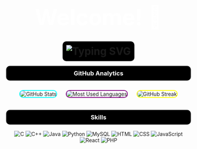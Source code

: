 <h1 align="center" style="color:white; font-size:60px; font-weight:bold; animation: fadeIn 3s;">Welcome! 👋</h1>
<h1 align="center">
  <span style="color:white; background-color:black; padding:10px; border-radius:10px;">
    <a href="#" style="text-decoration:none;">
      <img src="https://readme-typing-svg.herokuapp.com?font=Fira+Code&size=30&pause=1000&color=FF5733&center=true&width=435&lines=Hi+%F0%9F%91%8B%2C+I'm+Ankita+Ghavate" alt="Typing SVG" />
    </a>
  </span>
</h1>



<div align="center">
  <h3 style="color:white; background-color:black; padding:10px; border-radius:10px;">GitHub Analytics</h3>

  <!-- GitHub Stats Card -->
  <img src="https://github-readme-stats.vercel.app/api?username=ankitaghavate&show_icons=true&theme=radical" alt="GitHub Stats" style="margin:10px; border: 2px solid cyan; border-radius: 10px;" />

  <!-- GitHub Most Used Languages -->
  <img src="https://github-readme-stats.vercel.app/api/top-langs?username=ankitaghavate&layout=compact&theme=radical" alt="Most Used Languages" style="margin:10px; border: 2px solid purple; border-radius: 10px;" />

  <!-- GitHub Streak -->
  <img src="https://github-readme-streak-stats.herokuapp.com?user=ankitaghavate&theme=highcontrast" alt="GitHub Streak" style="margin:10px; border: 2px solid yellow; border-radius: 10px;" />

  <!-- GitHub Contributions 
  <img src="https://github-readme-activity-graph.cyclic.app/graph?username=ankitaghavate&bg_color=000000&color=00FF00&line=00FF00&point=FFFFFF&area=true&area_color=00FF00&hide_border=true" alt="GitHub Activity Graph" style="margin:10px; border: 2px solid green; border-radius: 10px;" />
</div>-->

<h3 align="center" style="color:white; background-color:black; padding:10px; border-radius:10px;">Skills</h3>

<div align="center">
  <!-- Skills Badges -->
  <img src="https://img.shields.io/badge/C%20Programming-%2300599C?style=for-the-badge&logo=c&logoColor=white" alt="C" />
  <img src="https://img.shields.io/badge/C%2B%2B-%2300599C?style=for-the-badge&logo=cplusplus&logoColor=white" alt="C++" />
  <img src="https://img.shields.io/badge/Java-%23007396?style=for-the-badge&logo=java&logoColor=white" alt="Java" />
  <img src="https://img.shields.io/badge/Python-%2314354C?style=for-the-badge&logo=python&logoColor=white" alt="Python" />
  <img src="https://img.shields.io/badge/MySQL-%234479A1?style=for-the-badge&logo=mysql&logoColor=white" alt="MySQL" />
  <img src="https://img.shields.io/badge/HTML-%23E34F26?style=for-the-badge&logo=html5&logoColor=white" alt="HTML" />
  <img src="https://img.shields.io/badge/CSS-%231572B6?style=for-the-badge&logo=css3&logoColor=white" alt="CSS" />
  <img src="https://img.shields.io/badge/JavaScript-%23F7DF1E?style=for-the-badge&logo=javascript&logoColor=black" alt="JavaScript" />
  <img src="https://img.shields.io/badge/React-%2361DAFB?style=for-the-badge&logo=react&logoColor=black" alt="React" />
  <img src="https://img.shields.io/badge/PHP-%23777BB4?style=for-the-badge&logo=php&logoColor=white" alt="PHP" />
</div>
